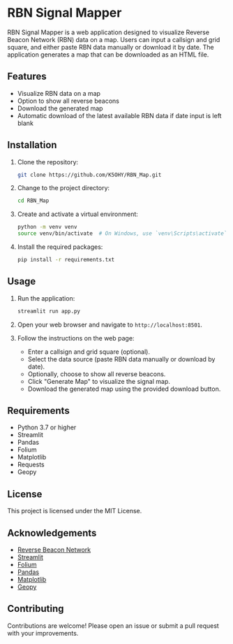 
# RBN Signal Mapper

RBN Signal Mapper is a web application designed to visualize Reverse Beacon Network (RBN) data on a map. Users can input a callsign and grid square, and either paste RBN data manually or download it by date. The application generates a map that can be downloaded as an HTML file.

## Features

- Visualize RBN data on a map
- Option to show all reverse beacons
- Download the generated map
- Automatic download of the latest available RBN data if date input is left blank

## Installation

1. Clone the repository:
   ```bash
   git clone https://github.com/K5OHY/RBN_Map.git
   ```

2. Change to the project directory:
   ```bash
   cd RBN_Map
   ```

3. Create and activate a virtual environment:
   ```bash
   python -m venv venv
   source venv/bin/activate  # On Windows, use `venv\Scripts\activate`
   ```

4. Install the required packages:
   ```bash
   pip install -r requirements.txt
   ```

## Usage

1. Run the application:
   ```bash
   streamlit run app.py
   ```

2. Open your web browser and navigate to `http://localhost:8501`.

3. Follow the instructions on the web page:
   - Enter a callsign and grid square (optional).
   - Select the data source (paste RBN data manually or download by date).
   - Optionally, choose to show all reverse beacons.
   - Click "Generate Map" to visualize the signal map.
   - Download the generated map using the provided download button.

## Requirements

- Python 3.7 or higher
- Streamlit
- Pandas
- Folium
- Matplotlib
- Requests
- Geopy

## License

This project is licensed under the MIT License.

## Acknowledgements

- [Reverse Beacon Network](https://www.reversebeacon.net/)
- [Streamlit](https://www.streamlit.io/)
- [Folium](https://python-visualization.github.io/folium/)
- [Pandas](https://pandas.pydata.org/)
- [Matplotlib](https://matplotlib.org/)
- [Geopy](https://geopy.readthedocs.io/)

## Contributing

Contributions are welcome! Please open an issue or submit a pull request with your improvements.
